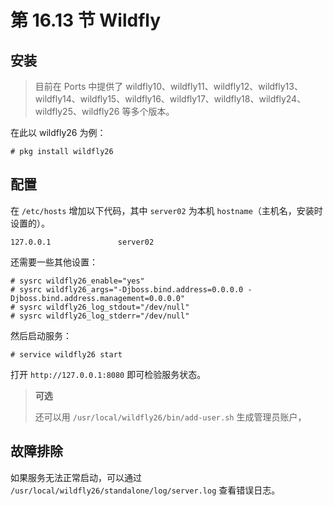 # 第 16.13 节 Wildfly

## 安装

> 目前在 Ports 中提供了 wildfly10、wildfly11、wildfly12、wildfly13、wildfly14、wildfly15、wildfly16、wildfly17、wildfly18、wildfly24、wildfly25、wildfly26 等多个版本。

在此以 wildfly26 为例：

```
# pkg install wildfly26
```

## 配置

在 `/etc/hosts` 增加以下代码，其中 `server02` 为本机 `hostname`（主机名，安装时设置的）。

```
127.0.0.1               server02
```

还需要一些其他设置：

```
# sysrc wildfly26_enable="yes"
# sysrc wildfly26_args="-Djboss.bind.address=0.0.0.0 -Djboss.bind.address.management=0.0.0.0"
# sysrc wildfly26_log_stdout="/dev/null"
# sysrc wildfly26_log_stderr="/dev/null"
```

然后启动服务：

```
# service wildfly26 start
```

打开 `http://127.0.0.1:8080` 即可检验服务状态。

> **可选**
>
> 还可以用 `/usr/local/wildfly26/bin/add-user.sh` 生成管理员账户，

## 故障排除

如果服务无法正常启动，可以通过 `/usr/local/wildfly26/standalone/log/server.log` 查看错误日志。